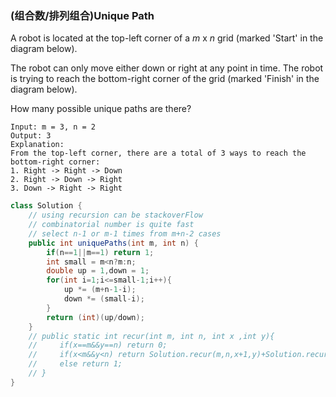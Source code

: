 ### (组合数/排列组合)Unique Path

A robot is located at the top-left corner of a *m* x *n* grid (marked 'Start' in the diagram below).

The robot can only move either down or right at any point in time. The robot is trying to reach the bottom-right corner of the grid (marked 'Finish' in the diagram below).

How many possible unique paths are there?

```
Input: m = 3, n = 2
Output: 3
Explanation:
From the top-left corner, there are a total of 3 ways to reach the bottom-right corner:
1. Right -> Right -> Down
2. Right -> Down -> Right
3. Down -> Right -> Right
```

```java
class Solution {
	// using recursion can be stackoverFlow
    // combinatorial number is quite fast
    // select n-1 or m-1 times from m+n-2 cases
    public int uniquePaths(int m, int n) {
        if(n==1||m==1) return 1;
        int small = m<n?m:n;
        double up = 1,down = 1;
        for(int i=1;i<=small-1;i++){
            up *= (m+n-1-i);
            down *= (small-i);
        }
        return (int)(up/down);
    }
    // public static int recur(int m, int n, int x ,int y){
    //     if(x==m&&y==n) return 0;
    //     if(x<m&&y<n) return Solution.recur(m,n,x+1,y)+Solution.recur(m,n,x,y+1);
    //     else return 1;
    // }
}
```

